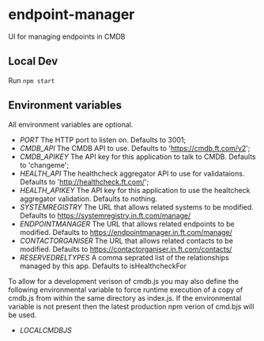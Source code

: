 # endpoint-manager
UI for managing endpoints in CMDB

## Local Dev
Run `npm start`

## Environment variables
All environment variables are optional.

- _PORT_ The HTTP port to listen on.  Defaults to 3001;
- _CMDB_API_ The CMDB API to use.  Defaults to 'https://cmdb.ft.com/v2';
- _CMDB_APIKEY_ The API key for this application to talk to CMDB.  Defaults to 'changeme';
- _HEALTH_API_ The healthcheck aggregator API to use for validataions.  Defaults to 'http://healthcheck.ft.com/';
- _HEALTH_APIKEY_ The API key for this application to use the healtcheck aggregator validation.  Defaults to nothing.
- _SYSTEMREGISTRY_ The URL that allows related systems to be modified. Defaults to https://systemregistry.in.ft.com/manage/
- _ENDPOINTMANAGER_ The URL that allows related endpoints to be modified. Defaults to https://endpointmanager.in.ft.com/manage/
- _CONTACTORGANISER_ The URL that allows related contacts to be modified. Defaults to https://contactorganiser.in.ft.com/contacts/
- _RESERVEDRELTYPES_ A comma seprated list of the relationships managed by this app. Defaults to isHealthcheckFor

To allow for a development verison of cmdb.js you may also define the following environmental variable to force runtime execution of a copy of cmdb.js from within the same directory as index.js. If the environmental variable is not present then the latest production npm verion of cmd.bjs will be used.

- _LOCALCMDBJS_ 
